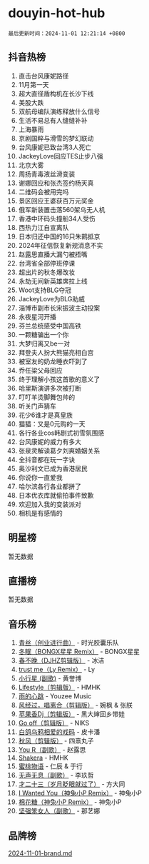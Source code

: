 # douyin-hot-hub

`最后更新时间：2024-11-01 12:21:14 +0800`

## 抖音热榜

1. 直击台风康妮路径
1. 11月第一天
1. 超大直径盾构机在长沙下线
1. 美股大跌
1. 双航母编队演练释放什么信号
1. 生活不易总有人缝缝补补
1. 上海暴雨
1. 京剧国粹与滑雪的梦幻联动
1. 台风康妮已致台湾3人死亡
1. JackeyLove回应TES止步八强
1. 北京大雾
1. 周扬青毒液丝滑变装
1. 谢娜回应和张杰签约杨天真
1. 二维码会被用完吗
1. 景区回应王婆获百万元奖金
1. 俄军新装置击落560架乌无人机
1. 香港中环码头撞船34人受伤
1. 西热力江自宣离队
1. 日本归还中国的16只朱鹮抵京
1. 2024年征信恢复新规消息不实
1. 赵露思直播大漏勺被捂嘴
1. 台湾省全部停班停课
1. 超出片的秋冬爆改妆
1. 永劫无间新英雄席拉上线
1. Woot支持BLG夺冠
1. JackeyLove为BLG助威
1. 淄博市副市长宋振波主动投案
1. 永夜星河开播
1. 芬兰总统感受中国高铁
1. 一颗糖骗出一个你
1. 大梦归离又be一对
1. 拜登夫人扮大熊猫亮相白宫
1. 被室友的奶龙睡衣吓到了
1. 乔任梁父母回应
1. 终于理解小孩这首歌的意义了
1. 哈里斯演讲多次被打断
1. 叮叮羊烫脚舞包帅的
1. 听关门声猜车
1. 花少6谁才是真皇族
1. 猫猫：又是0元购的一天
1. 各行各业cos韩剧式初雪氛围感
1. 台风康妮的威力有多大
1. 张泉灵解读葛夕刘爽婚姻关系
1. 全抖音都在玩一字诀
1. 奥沙利文已成为香港居民
1. 你说你一直爱我
1. 哈尔滨各行各业都拼了
1. 日本优衣库就偷拍事件致歉
1. 欢迎加入我的变装派对
1. 相机是有感情的

## 明星榜

暂无数据

## 直播榜

暂无数据

## 音乐榜

1. [青丝（创业进行曲）](https://sf5-hl-cdn-tos.douyinstatic.com/obj/tos-cn-ve-2774/ooYARJB5iBRNhCOkDsS3BAKW91CIMoQfwzwKLi) - 时光胶囊乐队
1. [冬眠（BONGX星星 Remix）](https://sf5-hl-cdn-tos.douyinstatic.com/obj/tos-cn-ve-2774/oMCfFFoE3LwQ7agAgOIG4ieExqkeAsxNBEkLdz) - BONGX星星
1. [春不晚（DJHZ剪辑版）](https://sf3-cdn-tos.douyinstatic.com/obj/tos-cn-ve-2774/osEZa7YZ6wNo9QDABgfGFaCQKRQTNafsBJDnKt) - 冰洁
1. [trust me（Ly Remix）](https://sf5-hl-cdn-tos.douyinstatic.com/obj/tos-cn-ve-2774/oUo1M8fz5AfmMSExABQQKFE0eCMWgsiccfqrMA) - Ly
1. [小行星 (副歌)](https://sf3-cdn-tos.douyinstatic.com/obj/tos-cn-ve-2774/oArWEvgkJwVsB0KMIw6iBsAoHAciIjJqzWeTQr) - 黄誉博
1. [Lifestyle（剪辑版）](https://sf3-cdn-tos.douyinstatic.com/obj/tos-cn-ve-2774/owfqGgjwG3V5lCLaAIezFMeg3LtuKNBaZKgzPV) - HMHK
1. [雨的心跳](https://sf3-cdn-tos.douyinstatic.com/obj/tos-cn-ve-2774/o0vI5NZuiJgxWIQQFhXO0RTrsiIAsBSiMIECz) - Youzee Music
1. [风经过，唱离合（剪辑版）](https://sf5-hl-cdn-tos.douyinstatic.com/obj/tos-cn-ve-2774/okllg5DG2MmUF3aiiDfBZx6ZLvfwOTtbCEAHyI) - 婉枫 & 张朕
1. [苹果香Dj（剪辑版）](https://sf5-hl-cdn-tos.douyinstatic.com/obj/tos-cn-ve-2774/oEeIEQbYGAOspCTRAIeYF4Ok8LgZ8NBaRe4ztR) - 黑大婶回乡带娃
1. [Go off（剪辑版）](https://sf3-cdn-tos.douyinstatic.com/obj/tos-cn-ve-2774/oYLJZTCGnIQBt2BsMBCFksOEMnDQesCr2gfZ7N) - NIKS
1. [白鸽乌鸦相爱的戏码](https://sf5-hl-cdn-tos.douyinstatic.com/obj/tos-cn-ve-2774/oMVVEf6eDAOmFtNtCsEqKpIorBDM8Nkg6TZRqC) - 皮卡潘
1. [秋风（剪辑版）](https://sf5-hl-cdn-tos.douyinstatic.com/obj/tos-cn-ve-2774/ocGaU84LfAfzMd2wbXdQFpCGhBiXg82JNMRRie) - 四熹丸子
1. [You R（副歌）](https://sf5-hl-cdn-tos.douyinstatic.com/obj/tos-cn-ve-2774/oc0MZn9aEfLkCFLIxKQQcgBjS9mBBuDttYPfZ1) - 赵露思
1. [Shakera](https://sf3-cdn-tos.douyinstatic.com/obj/tos-cn-ve-2774/ocKtEBgQ8FiQCBDf3nj9Z9gEGEQ4fAZDYEocLY) - HMHK
1. [蜜桃物语](https://sf5-hl-cdn-tos.douyinstatic.com/obj/tos-cn-ve-2774/oIhOSCZtIACtYU4XQkngiW9kCBfVD1Fz9IYeqL) - 仁辰 & 于行
1. [无声无息（副歌）](https://sf5-hl-cdn-tos.douyinstatic.com/obj/tos-cn-ve-2774/osmzBBdYMBoz2NHW7AYiZEErnITswCiYzuA3Nf) - 李玖哲
1. [才二十三（岁月眨眼就过了）](https://sf3-cdn-tos.douyinstatic.com/obj/tos-cn-ve-2774/oYAvkTrUXEBMWYUbL3nl8i01MJ5skiIZASC2H) - 方大同
1. [I Wanted You（神兔小P Remix）](https://sf5-hl-cdn-tos.douyinstatic.com/obj/tos-cn-ve-2774/o4CAubmDQdZeEkstFnCvKIMDag8D2BSBOjfNuh) - 神兔小P
1. [棉花糖（神兔小P Remix）](https://sf5-hl-cdn-tos.douyinstatic.com/obj/tos-cn-ve-2774/o0pEDf1GaEfEYJ1FbgOAFCITQ1zeFD3kgBWGcG) - 神兔小P
1. [坚强笨女人（副歌）](https://sf5-hl-cdn-tos.douyinstatic.com/obj/tos-cn-ve-2774/ospNInQiZvGWyBVg5zkNsAMct5uJIg1CrZiPL) - 那艺娜

## 品牌榜

[2024-11-01-brand.md](2024-11-01-brand.md)
